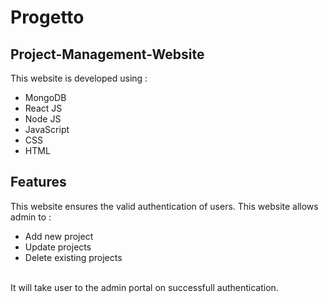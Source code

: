 # Progetto #

## Project-Management-Website ##
This website is developed using :
* MongoDB
* React JS
* Node JS
* JavaScript
* CSS
* HTML

## Features ##

This website ensures the valid authentication of users. This website allows admin to :
* Add new project
* Update projects
* Delete existing projects
<br>
It will take user to the admin portal on successfull authentication. 
